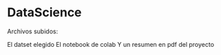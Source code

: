 # DataScience

Archivos subidos:

El datset elegido
El notebook de colab
Y un resumen en pdf del proyecto

